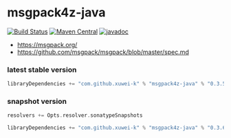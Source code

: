 # msgpack4z-java

[![Build Status](https://secure.travis-ci.org/msgpack4z/msgpack4z-java.png?branch=master)](http://travis-ci.org/msgpack4z/msgpack4z-java)
[![Maven Central](https://maven-badges.herokuapp.com/maven-central/com.github.xuwei-k/msgpack4z-java/badge.svg)](https://maven-badges.herokuapp.com/maven-central/com.github.xuwei-k/msgpack4z-java)
[![javadoc](https://javadoc-badge.appspot.com/com.github.xuwei-k/msgpack4z-java.svg?label=javadoc)](https://javadoc-badge.appspot.com/com.github.xuwei-k/msgpack4z-java)

- <https://msgpack.org/>
- <https://github.com/msgpack/msgpack/blob/master/spec.md>

### latest stable version

```scala
libraryDependencies += "com.github.xuwei-k" % "msgpack4z-java" % "0.3.5"
```


### snapshot version

```scala
resolvers += Opts.resolver.sonatypeSnapshots

libraryDependencies += "com.github.xuwei-k" % "msgpack4z-java" % "0.3.6-SNAPSHOT"
```
